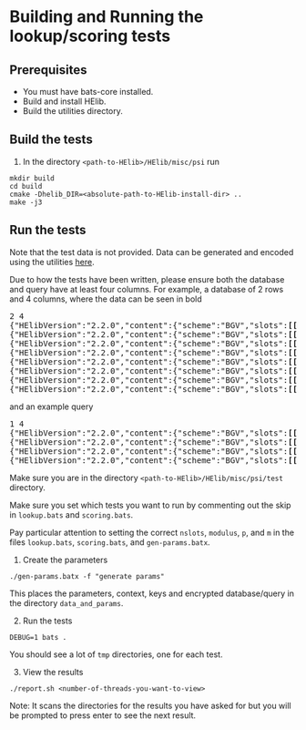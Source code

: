 # Building and Running the lookup/scoring tests

## Prerequisites

- You must have bats-core installed.
- Build and install HElib.
- Build the utilities directory.

## Build the tests

1. In the directory `<path-to-HElib>/HElib/misc/psi` run
```
mkdir build
cd build
cmake -Dhelib_DIR=<absolute-path-to-HElib-install-dir> ..
make -j3
```

## Run the tests

Note that the test data is not provided. Data can be generated and encoded
using the utilities [here](../../utils/).

Due to how the tests have been written, please ensure both the database and
query have at least four columns. For example, a database of 2 rows and 4
columns, where the data can be seen in bold

[comment]: <> (Use these formatting and HTML tags instead of the conventional)
[comment]: <> (code block to allow formatted text within what looks like a)
[comment]: <> (code block)

<pre>
2 4
{"HElibVersion":"2.2.0","content":{"scheme":"BGV","slots":<b>[[0,1],[2,3],[4,5]]</b>},"serializationVersion":"0.0.1","type":"Ptxt"}
{"HElibVersion":"2.2.0","content":{"scheme":"BGV","slots":<b>[[0],[0],[0]]</b>},"serializationVersion":"0.0.1","type":"Ptxt"}
{"HElibVersion":"2.2.0","content":{"scheme":"BGV","slots":<b>[[6,7],[8,9],[10,11]]</b>},"serializationVersion":"0.0.1","type":"Ptxt"}
{"HElibVersion":"2.2.0","content":{"scheme":"BGV","slots":<b>[[1],[1],[1]]</b>},"serializationVersion":"0.0.1","type":"Ptxt"}
{"HElibVersion":"2.2.0","content":{"scheme":"BGV","slots":<b>[[12,13],[14,15],[16,17]]</b>},"serializationVersion":"0.0.1","type":"Ptxt"}
{"HElibVersion":"2.2.0","content":{"scheme":"BGV","slots":<b>[[2],[2],[2]]</b>},"serializationVersion":"0.0.1","type":"Ptxt"}
{"HElibVersion":"2.2.0","content":{"scheme":"BGV","slots":<b>[[18,19],[0],[0]]</b>},"serializationVersion":"0.0.1","type":"Ptxt"}
{"HElibVersion":"2.2.0","content":{"scheme":"BGV","slots":<b>[[3],[3],[3]]</b>},"serializationVersion":"0.0.1","type":"Ptxt"}
</pre>
and an example query
<pre>
1 4
{"HElibVersion":"2.2.0","content":{"scheme":"BGV","slots":<b>[[0,1],[2,3],[4,5]]</b>},"serializationVersion":"0.0.1","type":"Ptxt"}
{"HElibVersion":"2.2.0","content":{"scheme":"BGV","slots":<b>[[6,7],[8,9],[10,11]]</b>},"serializationVersion":"0.0.1","type":"Ptxt"}
{"HElibVersion":"2.2.0","content":{"scheme":"BGV","slots":<b>[[12,13],[14,15],[16,17]]</b>},"serializationVersion":"0.0.1","type":"Ptxt"}
{"HElibVersion":"2.2.0","content":{"scheme":"BGV","slots":<b>[[18,19],[0],[0]]</b>},"serializationVersion":"0.0.1","type":"Ptxt"}
</pre>

Make sure you are in the directory `<path-to-HElib>/HElib/misc/psi/test`
directory.

Make sure you set which tests you want to run by commenting out the skip in
`lookup.bats` and `scoring.bats`.

Pay particular attention to setting the correct `nslots`, `modulus`, `p`, and
`m` in the files `lookup.bats`, `scoring.bats`, and `gen-params.batx`. 

1. Create the parameters
```
./gen-params.batx -f "generate params"
```
This places the parameters, context, keys and encrypted database/query in the
directory `data_and_params`.

2. Run the tests
```
DEBUG=1 bats .
```
You should see a lot of `tmp` directories, one for each test.

3. View the results
```
./report.sh <number-of-threads-you-want-to-view>
```
Note: It scans the directories for the results you have asked for but you will
be prompted to press enter to see the next result.
